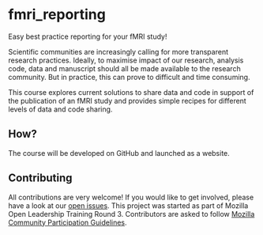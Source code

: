# fmri_reporting
Easy best practice reporting for your fMRI study!

<!-- Outline the problem. Hard to share (meta)data => we don't. Benefits of sharing data. Help you do that.-->
<!-- So, you've performed your fMRI study and now you want to document what you've done. -->

Scientific communities are increasingly calling for more transparent research practices. Ideally, to maximise impact of our research, analysis code, data and manuscript should all be made available to the research community. But in practice, this can prove to difficult and time consuming.

This course explores current solutions to share data and code in support of the publication of an fMRI study and provides simple recipes for different levels of data and code sharing.




<!--Showing your working is a great way to advertise your work and build new collaborations. -->
## How?
The course will be developed on GitHub and launched as a website. 

## Contributing
All contributions are very welcome! If you would like to get involved, please have a look at our [open issues](https://github.com/cmaumet/fmri_reporting/issues). This project was started as part of Mozilla Open Leadership Training Round 3. Contributors are asked to follow [Mozilla Community Participation Guidelines](https://www.mozilla.org/en-US/about/governance/policies/participation/).
